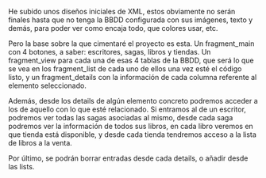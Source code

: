 He subido unos diseños iniciales de XML, estos obviamente no serán finales hasta que no tenga la BBDD configurada con sus imágenes, texto y demás, para poder ver como encaja todo, que colores usar, etc.

Pero la base sobre la que cimentaré el proyecto es esta. Un fragment_main con 4 botones, a saber: escritores, sagas, libros y tiendas. Un fragment_view para cada una de esas 4 tablas de la BBDD, que será lo que se vea en los fragment_list de cada uno de ellos una vez esté el código listo, y un fragment_details con la información de cada columna referente al elemento seleccionado.

Además, desde los details de algún elemento concreto podremos acceder a los de aquello con lo que esté relacionado. Si entramos al de un escritor, podremos ver todas las sagas asociadas al mismo, desde cada saga podremos ver la información de todos sus libros, en cada libro veremos en que tienda está disponible, y desde cada tienda tendremos acceso a la lista de libros a la venta.

Por último, se podrán borrar entradas desde cada details, o añadir desde las lists.
